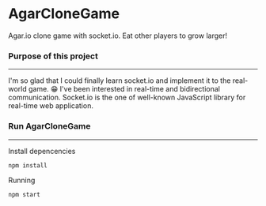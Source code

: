 # AgarCloneGame
Agar.io clone game with socket.io.  Eat other players to grow larger!  


### Purpose of this project
---

I'm so glad that I could finally learn socket.io and implement it to the real-world game. 😁   I've been interested in real-time and bidirectional communication. Socket.io is the one of well-known JavaScript library for real-time web application.  



### Run AgarCloneGame
---
Install depencencies 
```
npm install
```
Running 
```
npm start
```
